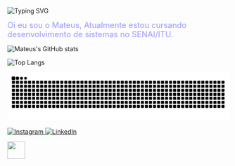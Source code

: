 
<p align="left">
  <img src="https://readme-typing-svg.herokuapp.com?font=Fira+Code&pause=500&color=66CCFF&width=435&lines=Ol%C3%A1,+meu+nome+%C3%A9+Mateus+Covre!;Seja+bem-vindo+ao+meu+GitHub!&fontSize=30" alt="Typing SVG" />
</p>
<!--Sobre mim -->
<p align="Left">
  <span style="font-size:18px; color:#9999ff;">
    Oi eu sou o Mateus, Atualmente estou cursando desenvolvimento de sistemas no SENAI/ITU.
  </span>
</p>

</div>

<!-- GITHUB STATS -->

![Mateus's GitHub stats](https://github-readme-stats.vercel.app/api?username=Mateus27232&theme=github_dark&show_icons=true)
<p align="left">
  <img src="https://github-readme-stats.vercel.app/api/top-langs/?username=Mateus27232&layout=compact&theme=github_dark" alt="Top Langs" />
</p>

<!-- COBRINHA -->

<picture>
  <source media="(prefers-color-scheme: dark)" srcset="https://raw.githubusercontent.com/v1ih/v1ih/output/github-snake-dark.svg" />
  <source media="(prefers-color-scheme: light)" srcset="https://raw.githubusercontent.com/v1ih/v1ih/output/github-snake.svg" />
  <img alt="github-snake" src="https://raw.githubusercontent.com/v1ih/v1ih/output/github-snake.svg" />
</picture>

<!-- REDES SOCIAIS -->

<p align="left">
  <a href="https://instagram.com/mateus.covre.23" target="_blank">
    <img src="https://img.shields.io/badge/Instagram-%23E4405F.svg?style=for-the-badge&logo=Instagram&logoColor=white" alt="Instagram"/>
  </a>
  <a href="https://www.linkedin.com/in/seu_usuario" target="_blank">
    <img src="https://img.shields.io/badge/LinkedIn-%230077B5.svg?style=for-the-badge&logo=linkedin&logoColor=white" alt="LinkedIn"/>
  </a>

</p>

<!-- LINGUAGENS DE PROGRAMAÇÃO -->

<img src="https://cdn.jsdelivr.net/gh/devicons/devicon/icons/python/python-original.svg" width="40" height="40"/>




